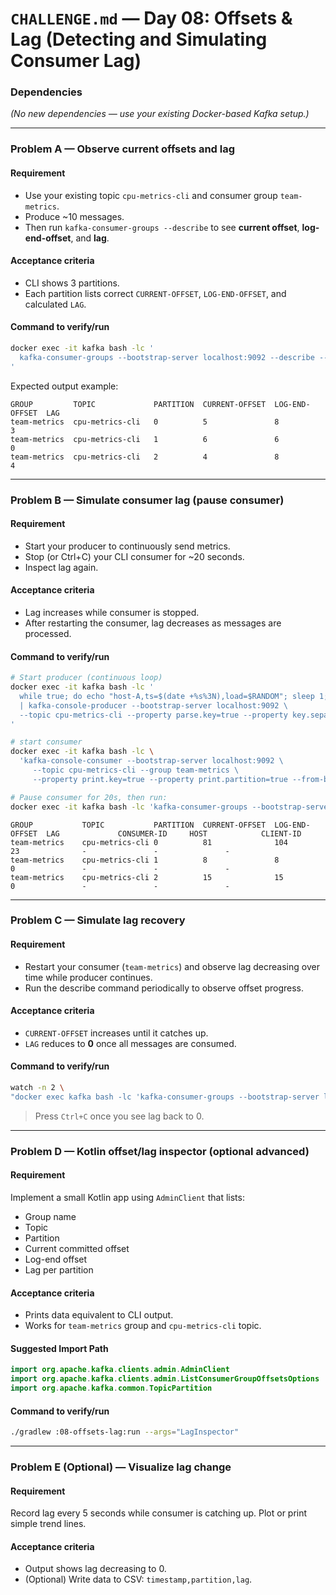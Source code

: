 # `CHALLENGE.md` — Day 08: Offsets & Lag (Detecting and Simulating Consumer Lag)

### Dependencies

*(No new dependencies — use your existing Docker-based Kafka setup.)*

---

### Problem A — Observe current offsets and lag

#### Requirement

* Use your existing topic `cpu-metrics-cli` and consumer group `team-metrics`.
* Produce ~10 messages.
* Then run `kafka-consumer-groups --describe` to see **current offset**, **log-end-offset**, and **lag**.

#### Acceptance criteria

* CLI shows 3 partitions.
* Each partition lists correct `CURRENT-OFFSET`, `LOG-END-OFFSET`, and calculated `LAG`.

#### Command to verify/run

```bash
docker exec -it kafka bash -lc '
  kafka-consumer-groups --bootstrap-server localhost:9092 --describe --group team-metrics
'
```

Expected output example:

```
GROUP         TOPIC             PARTITION  CURRENT-OFFSET  LOG-END-OFFSET  LAG
team-metrics  cpu-metrics-cli   0          5               8               3
team-metrics  cpu-metrics-cli   1          6               6               0
team-metrics  cpu-metrics-cli   2          4               8               4
```

---

### Problem B — Simulate consumer lag (pause consumer)

#### Requirement

* Start your producer to continuously send metrics.
* Stop (or Ctrl+C) your CLI consumer for ~20 seconds.
* Inspect lag again.

#### Acceptance criteria

* Lag increases while consumer is stopped.
* After restarting the consumer, lag decreases as messages are processed.

#### Command to verify/run

```bash
# Start producer (continuous loop)
docker exec -it kafka bash -lc '
  while true; do echo "host-A,ts=$(date +%s%3N),load=$RANDOM"; sleep 1; done \
  | kafka-console-producer --bootstrap-server localhost:9092 \
  --topic cpu-metrics-cli --property parse.key=true --property key.separator=,
'

# start consumer
docker exec -it kafka bash -lc \
  'kafka-console-consumer --bootstrap-server localhost:9092 \
     --topic cpu-metrics-cli --group team-metrics \
     --property print.key=true --property print.partition=true --from-beginning'

# Pause consumer for 20s, then run:
docker exec -it kafka bash -lc 'kafka-consumer-groups --bootstrap-server localhost:9092 --describe --group team-metrics'
```

```
GROUP           TOPIC           PARTITION  CURRENT-OFFSET  LOG-END-OFFSET  LAG             CONSUMER-ID     HOST            CLIENT-ID
team-metrics    cpu-metrics-cli 0          81              104             23              -               -               -
team-metrics    cpu-metrics-cli 1          8               8               0               -               -               -
team-metrics    cpu-metrics-cli 2          15              15              0               -               -               -
```

---

### Problem C — Simulate lag recovery

#### Requirement

* Restart your consumer (`team-metrics`) and observe lag decreasing over time while producer continues.
* Run the describe command periodically to observe offset progress.

#### Acceptance criteria

* `CURRENT-OFFSET` increases until it catches up.
* `LAG` reduces to **0** once all messages are consumed.

#### Command to verify/run

```bash
watch -n 2 \
"docker exec kafka bash -lc 'kafka-consumer-groups --bootstrap-server localhost:9092 --describe --group team-metrics'"
```

> Press `Ctrl+C` once you see lag back to 0.

---

### Problem D — Kotlin offset/lag inspector (optional advanced)

#### Requirement

Implement a small Kotlin app using `AdminClient` that lists:

* Group name
* Topic
* Partition
* Current committed offset
* Log-end offset
* Lag per partition

#### Acceptance criteria

* Prints data equivalent to CLI output.
* Works for `team-metrics` group and `cpu-metrics-cli` topic.

#### Suggested Import Path

```kotlin
import org.apache.kafka.clients.admin.AdminClient
import org.apache.kafka.clients.admin.ListConsumerGroupOffsetsOptions
import org.apache.kafka.common.TopicPartition
```

#### Command to verify/run

```bash
./gradlew :08-offsets-lag:run --args="LagInspector"
```

---

### Problem E (Optional) — Visualize lag change

#### Requirement

Record lag every 5 seconds while consumer is catching up.
Plot or print simple trend lines.

#### Acceptance criteria

* Output shows lag decreasing to 0.
* (Optional) Write data to CSV: `timestamp,partition,lag`.

